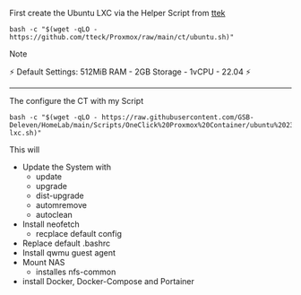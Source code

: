 
First create the Ubuntu LXC via the Helper Script from [ttek](https://github.com/tteck/Proxmox)
```
bash -c "$(wget -qLO - https://github.com/tteck/Proxmox/raw/main/ct/ubuntu.sh)"
```
> [!Note]
⚡ Default Settings: 512MiB RAM - 2GB Storage - 1vCPU - 22.04 ⚡

----

The configure the CT with my Script

```
bash -c "$(wget -qLO - https://raw.githubusercontent.com/GSB-Deleven/HomeLab/main/Scripts/OneClick%20Proxmox%20Container/ubuntu%2023.04/ubuntu-lxc.sh)"
```

This will

- Update the System with
  - update
  - upgrade
  - dist-upgrade
  - automremove
  - autoclean
- Install neofetch
  - recplace default config
- Replace default .bashrc
- Install qwmu guest agent
- Mount NAS
  - installes nfs-common
- install Docker, Docker-Compose and Portainer
